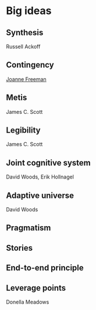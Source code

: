 # Big ideas

## Synthesis

Russell Ackoff

## Contingency

[Joanne Freeman](https://oyc.yale.edu/history/hist-116/lecture-1)

## Metis

James C. Scott

## Legibility

James C. Scott

## Joint cognitive system

David Woods, Erik Hollnagel

## Adaptive universe

David Woods


## Pragmatism


## Stories

## End-to-end principle

## Leverage points

Donella Meadows



